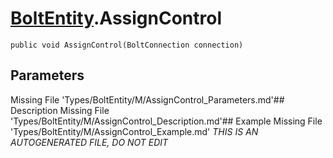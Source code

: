 # [BoltEntity](Types/BoltEntity.md).AssignControl
`public void AssignControl(BoltConnection connection)`
## Parameters
Missing File 'Types/BoltEntity/M/AssignControl_Parameters.md'## Description
Missing File 'Types/BoltEntity/M/AssignControl_Description.md'## Example
Missing File 'Types/BoltEntity/M/AssignControl_Example.md'
*THIS IS AN AUTOGENERATED FILE, DO NOT EDIT*
